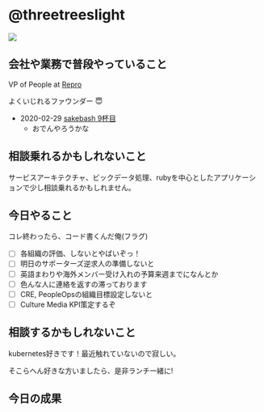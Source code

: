 # @threetreeslight

![](https://avatars3.githubusercontent.com/u/1057490?s=100&v=4)

## 会社や業務で普段やっていること

VP of People at [Repro](https://repro.io)

よくいじれるファウンダー :innocent:

- 2020-02-29 [sakebash 9杯目](https://repro.connpass.com/event/158632/)
  - おでんやろうかな

## 相談乗れるかもしれないこと

サービスアーキテクチャ、ビックデータ処理、rubyを中心としたアプリケーションで少し相談乗れるかもしれません。

## 今日やること

コレ終わったら、コード書くんだ俺(フラグ)

- [ ] 各組織の評価、しないとやばいぞっ！
- [ ] 明日のサポーターズ逆求人の準備しないと
- [ ] 英語まわりや海外メンバー受け入れの予算来週までになんとか
- [ ] 色んな人に連絡を返すの滞っております
- [ ] CRE, PeopleOpsの組織目標設定しないと
- [ ] Culture Media KPI策定するぞ

## 相談するかもしれないこと

kubernetes好きです！最近触れていないので寂しい。

そこらへん好きな方いましたら、是非ランチ一緒に!

## 今日の成果


